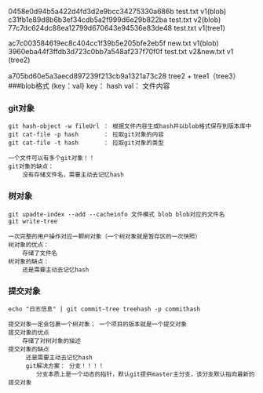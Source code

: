 0458e0d94b5a422d4fd3d2e9bcc34275330a686b  test.txt v1(blob)
c31fb1e89d8b6b3ef34cdb5a2f999d6e29b822ba  test.txt v2(blob)
77c7dc624dc88ea12799d670643e94536e83de48  test.txt v1(tree1)

ac7c003584619ec8c404cc1f39b5e205bfe2eb5f  new.txt v1(blob)
3960eba44f3ffdb3d723c0bb7a548af237f70f0f  test.txt v2&new.txt v1 (tree2)

a705bd60e5a3aecd897239f213cb9a1321a73c28   tree2 + tree1（tree3）
###blob格式
    {key：val}
        key： hash
        val： 文件内容

### git对象
    git hash-object -w fileUrl ： 根据文件内容生成hash并以blob格式保存到版本库中
    git cat-file -p hash       ： 拉取git对象的内容
    git cat-file -t hash       ： 拉取git对象的类型

    一个文件可以有多个git对象！！
    git对象的缺点：
        没有存储文件名，需要主动去记忆hash

### 树对象
    git upadte-index --add --cacheinfo 文件模式 blob blob对应的文件名
    git write-tree

    一次完整的用户操作对应一颗树对象（一个树对象就是暂存区的一次快照）
    树对象的优点：
        存储了文件名
    树对象的缺点：
        还是需要主动去记忆hash

### 提交对象
    echo "日志信息" | git commit-tree treehash -p commithash

    提交对象一定会包裹一个树对象； 一个项目的版本就是一个提交对象
    提交对象的优点
        存储了对树对象的描述
    提交对象的缺点
         还是需要主动去记忆hash
         git解决方案： 分支！！！！
            分支本质上是一个动态的指针，默认git提供master主分支，该分支默认指向最新的提交对象